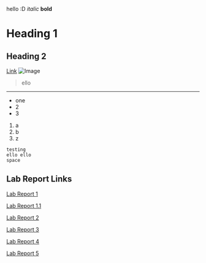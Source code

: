 hello
:D
*italic*
**bold**
# Heading 1
## Heading 2
[Link](http://hi.com)
![Image](https://images4.alphacoders.com/113/1130246.jpg)
> ello
---
* one
* 2
* 3
1. a
2. b
3. z
```
testing
ello ello
space
```

## Lab Report Links
[Lab Report 1](https://ceciliatruong.github.io/cse15l-lab-report/lab-report-1-week-0.html)

[Lab Report 1.1](https://ceciliatruong.github.io/cse15l-lab-report/lab-report-1-week-1.html)

[Lab Report 2](https://ceciliatruong.github.io/cse15l-lab-report/lab-report-2-week-3.html)

[Lab Report 3](https://ceciliatruong.github.io/cse15l-lab-report/lab-report-3-week-5.html)

[Lab Report 4](https://ceciliatruong.github.io/cse15l-lab-report/lab-report-4-week-7.html)
 
[Lab Report 5](https://ceciliatruong.github.io/cse15l-lab-report/lab-report-5-week-9.html)

